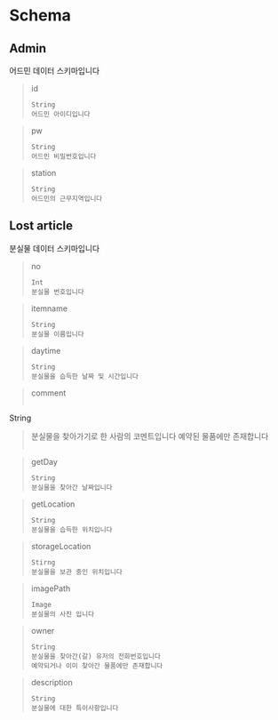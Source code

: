 # Schema
## Admin
어드민 데이터 스키마입니다

>id
>```
>String
>어드민 아이디입니다
>```

>pw
>```
>String
>어드민 비밀번호입니다
>```

>station
>```
>String
>어드민의 근무지역입니다
>```

## Lost article
분실물 데이터 스키마입니다

>no
>```
>Int
>분실물 번호입니다
>```

> itemname
> ```
> String
> 분실물 이름입니다
>```

>daytime
>```
>String
>분실물을 습득한 날짜 및 시간입니다
>```

>comment
>```
String
>분실물을 찾아가기로 한 사람의 코멘트입니다
>예약된 물품에만 존재합니다
>```

>getDay
>```
>String
>분실물을 찾아간 날짜입니다
>```

>getLocation
>```
>String
>분실물을 습득한 위치입니다
>```

>storageLocation
>```
>Stirng
>분실물을 보관 중인 위치입니다
>```

>imagePath
>```
>Image
>분실물의 사진 입니다
>```

>owner
>```
>String
>분실물을 찾아간(갈) 유저의 전화번호입니다
>예약되거나 이미 찾아간 물품에만 존재합니다
>```

>description
>```
>String
>분실물에 대한 특이사항입니다
>```
